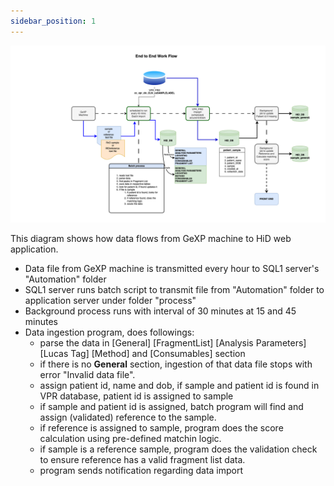 ```yaml
---
sidebar_position: 1
---
```


![dataflow](../../static/img/hid-dataflow.png)

This diagram shows how data flows from GeXP machine to HiD web application.

- Data file from GeXP machine is transmitted every hour to SQL1 server's "Automation" folder
- SQL1 server runs batch script to transmit file from "Automation" folder to application server under folder "process"
- Background process runs with interval of 30 minutes at 15 and 45 minutes
- Data ingestion program, does followings:
    - parse the data in [General] [FragmentList] [Analysis Parameters] [Lucas Tag] [Method] and [Consumables] section
    - if there is no **General** section, ingestion of that data file stops with error "Invalid data file".
    - assign patient id, name and dob, if sample and patient id is found in VPR database, patient id is assigned to sample
    - if sample and patient id is assigned, batch program will find and assign (validated) reference to the sample.
    - if reference is assigned to sample, program does the score calculation using pre-defined matchin logic.
    - if sample is a reference sample, program does the validation check to ensure reference has a valid fragment list data.
    - program sends notification regarding data import